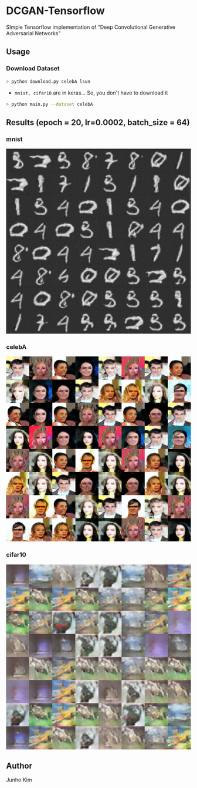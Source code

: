 # DCGAN-Tensorflow
SImple Tensorflow implementation of "Deep Convolutional Generative Adversarial Networks" 

## Usage
### Download Dataset
```bash
> python download.py celebA lsun
```

* `mnist, cifar10` are in keras... So, you don't have to download it


```bash
> python main.py --dataset celebA
```

## Results (epoch = 20, lr=0.0002, batch_size = 64)
### mnist
![mnist](./assests/mnist.png)

### celebA
![celebA](./assests/celebA.png)

### cifar10
![cifar10](./assests/cifar10.png)

## Author
Junho Kim
